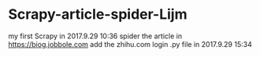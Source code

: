 # Scrapy-article-spider-Lijm
my first Scrapy in 2017.9.29 10:36
spider the article in https://biog.jobbole.com
add the zhihu.com login .py file in 2017.9.29 15:34